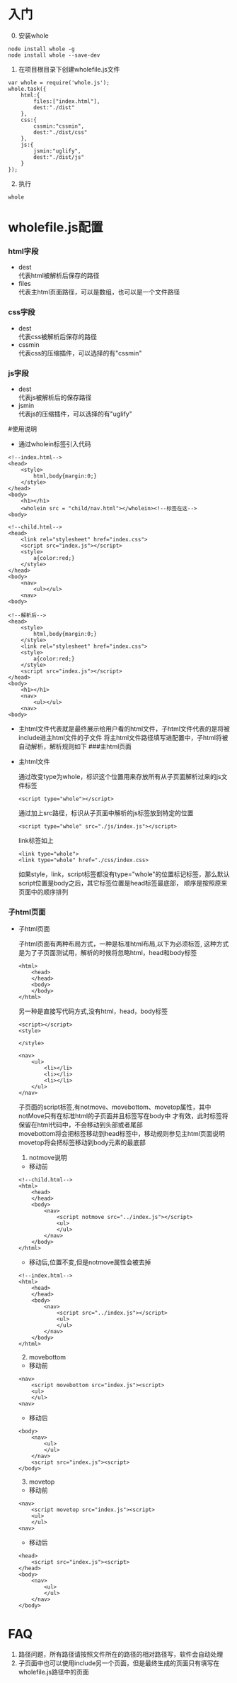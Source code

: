 
# 入门
0. 安装whole
```
node install whole -g
node install whole --save-dev
```
1. 在项目根目录下创建wholefile.js文件

```
var whole = require('whole.js');
whole.task({
    html:{
        files:["index.html"],
        dest:"./dist"
    },
    css:{
        cssmin:"cssmin",
        dest:"./dist/css"
    },
    js:{
        jsmin:"uglify",
        dest:"./dist/js"
    }
});
```
2. 执行
```
whole
```

# wholefile.js配置
### html字段
* dest  
代表html被解析后保存的路径  
* files  
代表主html页面路径，可以是数组，也可以是一个文件路径

### css字段
* dest  
代表css被解析后保存的路径  
* cssmin  
代表css的压缩插件，可以选择的有"cssmin"

### js字段
* dest  
代表js被解析后的保存路径  
* jsmin  
代表js的压缩插件，可以选择的有"uglify"

#使用说明
* 通过wholein标签引入代码
```
<!--index.html-->
<head>
    <style>
        html,body{margin:0;}
    </style>
</head>
<body>
    <h1></h1>
    <wholein src = "child/nav.html"></wholein><!--标签在这-->
<body>

<!--child.html-->
<head>
    <link rel="stylesheet" href="index.css">
    <script src="index.js"></script>
    <style>
        a{color:red;}
    </style>
</head>
<body>
    <nav>
        <ul></ul>
    <nav>
<body>

<!--解析后-->
<head>
    <style>
        html,body{margin:0;}
    </style>
    <link rel="stylesheet" href="index.css">
    <style>
        a{color:red;}
    </style>
    <script src="index.js"></script>
</head>
<body>
    <h1></h1>
    <nav>
        <ul></ul>
    <nav>
<body>
```
* 主html文件代表就是最终展示给用户看的html文件，子html文件代表的是将被include进主html文件的子文件
将主html文件路径填写进配置中，子html将被自动解析，解析规则如下
###主html页面

* 主html文件

    通过改变type为whole，标识这个位置用来存放所有从子页面解析过来的js文件标签
    ```
    <script type="whole"></script>
    ```
    通过加上src路径，标识从子页面中解析的js标签放到特定的位置
    ```
    <script type="whole" src="./js/index.js"></script>
    ```
    link标签如上
    ```
    <link type="whole">
    <link type="whole" href="./css/index.css>
    ```
    如果style，link，script标签都没有type="whole"的位置标记标签，那么默认script位置是body之后，其它标签位置是head标签最底部，
    顺序是按照原来页面中的顺序排列
    
### 子html页面

* 子html页面  

    子html页面有两种布局方式，一种是标准html布局,以下为必须标签,
    这种方式是为了子页面测试用，解析的时候将忽略html，head和body标签  
    ```
    <html>
        <head>
        </head>
        <body>
        </body>
    </html>
    ```
    另一种是直接写代码方式,没有html，head，body标签
    ```
    <script></script>
    <style>
    
    </style>
    
    <nav>
        <ul>
            <li></li>
            <li></li>
            <li></li>
        </ul>
    </nav>
    ```
    子页面的script标签,有notmove、movebottom、movetop属性，其中notMove只有在标准html的子页面并且标签写在body中
    才有效，此时标签将保留在html代码中，不会移动到头部或者尾部  
    movebottom将会把标签移动到head标签中，移动规则参见主html页面说明  
    movetop将会把标签移动到body元素的最底部
    1. notmove说明
    * 移动前
    ```
    <!--child.html-->
    <html>
        <head>
        </head>
        <body>
            <nav>
                <script notmove src="../index.js"></script>
                <ul>
                </ul>
            </nav>
        </body>
    </html>
    
    ```
    * 移动后,位置不变,但是notmove属性会被去掉
    ```
    <!--index.html-->
    <html>
        <head>
        </head>
        <body>
            <nav>
                <script src="../index.js"></script>
                <ul>
                </ul>
            </nav>
        </body>
    </html>
    ```
    2. movebottom
    * 移动前
    ```
    <nav>
        <script movebottom src="index.js"><script>
        <ul>
        </ul>
    <nav>
    ```
    * 移动后
    ```
    <body>
        <nav>
            <ul>
            </ul>
        </nav>
        <script src="index.js"><script>
    </body>
    ```
    3. movetop
    * 移动前
    ```
    <nav>
        <script movetop src="index.js"><script>
        <ul>
        </ul>
    <nav>
    ```
    * 移动后
    ```
    <head>
        <script src="index.js"><script>
    </head>
    <body>
        <nav>
            <ul>
            </ul>
        </nav>
    </body>
    
    ```
# FAQ
1. 路径问题，所有路径请按照文件所在的路径的相对路径写，软件会自动处理
2. 子页面中也可以使用include另一个页面，但是最终生成的页面只有填写在wholefile.js路径中的页面